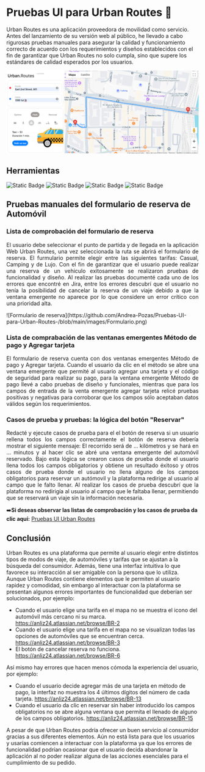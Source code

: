 # Pruebas UI para Urban Routes :taxi:
Urban Routes es una aplicación proveedora de movilidad como servicio. Antes del lanzamiento de su versión web al público, he llevado a cabo rigurosas pruebas manuales para asegurar la calidad y funcionamiento correcto de acuerdo con los requerimientos y diseños establecidos con el fin de garantizar que Urban Routes no solo cumpla, sino que supere los estándares de calidad esperados por los usuarios.

![Urban Routes Web](https://github.com/Andrea-Pozas/Pruebas-UI-para-Urban-Routes-/blob/main/images/Urban%20Routes.png)

## Herramientas
![Static Badge](https://img.shields.io/badge/Excel-black?style=for-the-badge&logoColor=white&color=%233CB371) ![Static Badge](https://img.shields.io/badge/Jira-%230052CC?style=for-the-badge) ![Static Badge](https://img.shields.io/badge/Figma-%23F24E1E?style=for-the-badge) ![Static Badge](https://img.shields.io/badge/DevTools-black?style=for-the-badge)




## Pruebas manuales del formulario de reserva de Automóvil 

### Lista de comprobación del formulario de reserva
<p align="justify">
El usuario debe seleccionar el punto de partida y de llegada en la aplicación Web Urban Routes, una vez seleccionada la ruta se abrirá el formulario de reserva. El furmulario permite elegir entre las siguientes tarifas: Casual, Camping y de Lujo. Con el fin de garantizar que el usuario puede realizar una reserva de un vehiculo exitosamente se realizaron pruebas de funcionalidad y diseño. Al realizar las pruebas documenté cada uno de los errores que encontré en Jira, entre los errores descubrí que el usuario no tenía la posibilidad de cancelar la reserva de un viaje debido a que la ventana emergente no aparece por lo que considere un error crítico con una prioridad alta. 
</p>
![Formulario de reserva](https://github.com/Andrea-Pozas/Pruebas-UI-para-Urban-Routes-/blob/main/images/Formulario.png)

### Lista de comprabación de las ventanas emergentes Método de pago y Agregar tarjeta
<p align="justify"> El formulario de reserva cuenta con dos ventanas emergentes Método de pago y Agregar tarjeta. Cuando el usuario da clic en el método se abre una ventana emergente que permité al usuario agregar una tarjeta y el código de seguridad para realizar su pago, para la ventana emergente Método de pago llevé a cabo pruebas de diseño y funcionales, mientras que para los campos de entrada de la venta emergente agregar tarjeta relicé pruebas positivas y negativas para corroborar que los campos sólo aceptaban datos válidos según los requerimientos. </p>


### Casos de prueba y pruebas: la lógica del botón "Reservar"
<p align="justify"> Redacté y ejecute casos de prueba para el el botón de reserva si un usuario rellena todos los campos correctamente el botón de reserva debería mostrar el siguiente mensaje: El recorrido será de ... kilómetros y se hará en ... minutos y al hacer clic se abré una ventana emergente del automóvil reservado. Bajo esta lógica se crearon casos de prueba donde el usuario llena todos los campos obligatorios y obtiene un resultado éxitoso y otros casos de prueba donde el usuario no llena alguno de los campos obligatorios para reservar un autómovil y la plataforma redirige al usuario al campo que le falto llenar. Al realizar los casos de prueba descubrí que la plataforma no redirigía al usuario al campo que le faltaba llenar, permitiendo que se reservará un viaje sin la información necesaria.  </p>


:arrow_right:__Si deseas observar las listas de comprobación y los casos de prueba da clic aquí:__ [Pruebas UI Urban Routes](https://docs.google.com/spreadsheets/d/11OqDTIItugfeixfS3mfHmcMZ1DH8We9T/edit?usp=sharing&ouid=103915261935983096380&rtpof=true&sd=true)

## Conclusión 
Urban Routes es una plataforma que permite al usuario elegir entre distintos tipos de modos de viaje, de automóviles y tarifas que se ajustan a la búsqueda del consumidor. Además, tiene una interfaz intuitiva lo que favorece su interacción al ser amigable con la persona que lo utiliza. 
 Aunque Urban Routes contiene elementos que le permiten al usuario rapidez y comodidad, sin embargo al interactuar con la plataforma se presentan algunos errores importantes de funcionalidad que deberían ser solucionados, por ejemplo: 
- Cuando el usuario elige una tarifa en el mapa no se muestra el icono del automóvil más cercano ni su marca. https://anliz24.atlassian.net/browse/BR-2 
- Cuando el usuario elige una tarifa en el mapa no se visualizan todas las opciones de automóviles que se encuentran cerca. https://anliz24.atlassian.net/browse/BR-3 
- El botón de cancelar reserva no funciona. https://anliz24.atlassian.net/browse/BR-6 

Así mismo hay errores que hacen menos cómoda la experiencia del usuario, por ejemplo: 
- Cuando el usuario decide agregar más de una tarjeta en método de pago, la interfaz no muestra los 4 últimos dígitos del número de cada tarjeta. https://anliz24.atlassian.net/browse/BR-13 
- Cuando el usuario da clic en reservar sin haber introducido los campos obligatorios no se abre alguna ventana que permita el llenado de alguno de los campos obligatorios. https://anliz24.atlassian.net/browse/BR-15

A pesar de que Urban Routes podría ofrecer un buen servicio al consumidor gracias a sus diferentes elementos. Aún no está lista para que los usuarios y usarías comiencen a interactuar con la plataforma ya que los errores de funcionalidad podrían ocasionar que el usuario decida abandonar la aplicación al no poder realizar alguna de las acciones esenciales para el cumplimiento de su pedido.

